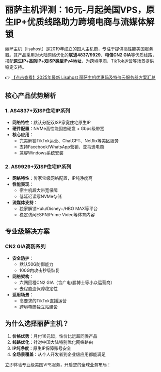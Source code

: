 # 丽萨主机评测：16元-月起美国VPS，原生IP+优质线路助力跨境电商与流媒体解锁

丽萨主机（lisahost）是2019年成立的国人主机商，专注于提供高性能美国服务器。其产品采用对大陆网络优化的**联通4837/9929**、**电信CN2 GIA**等优质线路，搭配**原生IP**+**高防IP**+**双ISP类型IPv4地址**，为跨境电商、TikTok运营等场景提供稳定支持。

👉 [【点击查看】2025年最新 Lisahost 丽萨主机优惠码及特价云服务器方案汇总](https://bit.ly/lisazhuji)

## 核心产品优势解析

### 1. AS4837+双ISP住宅IP系列
- **网络特性**：默认分配双ISP家宽住宅原生IP
- **硬件配置**：NVMe高性能固态硬盘 + Gbps级带宽
- **核心应用**：
  - 完美解锁TikTok运营、ChatGPT、Netflix等美区服务
  - 支持Facebook/WhatsApp营销、亚马逊电商
  - 兼容Windows系统安装

### 2. AS9929+双ISP住宅IP系列
- **网络特性**：传家宝级网络配置，IP纯净度高
- **性能表现**：
  - 宿主机超大带宽保障
  - 低延迟读写NVMe存储
- **流媒体支持**：
  - 独家解锁Hulu/Disney+/HBO MAX等平台
  - 稳定访问ESPN/Prime Video等体育内容

## 专业级解决方案

### CN2 GIA高防系列
- **安全防护**：
  - 默认50G防御能力
  - 100G内攻击秒级恢复
- **网络架构**：
  - 六网回程CN2 GIA（含广电/鹏博士等小众运营商）
  - 去程直连保障稳定性
- **适用场景**：
  - 高要求的TikTok直播运营
  - 跨境电商独立站建设

## 为什么选择丽萨主机？
1. **价格优势**：月付16元起，性价比远超同类产品
2. **线路优化**：针对中国大陆特别优化网络路由
3. **IP纯净度**：原生IP保障账号安全
4. **全场景覆盖**：从个人开发者到企业级应用都能满足

立即体验专业级美国VPS服务，开启您的全球业务布局！